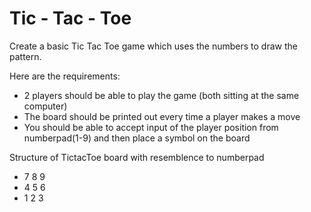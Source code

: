 # Tic - Tac - Toe

Create a basic Tic Tac Toe game which uses the numbers to draw the pattern.

Here are the requirements:

* 2 players should be able to play the game (both sitting at the same computer)
* The board should be printed out every time a player makes a move
* You should be able to accept input of the player position from numberpad(1-9) and then place a symbol on the board

Structure of TictacToe board with resemblence to numberpad
* 7 8 9
* 4 5 6
* 1 2 3
